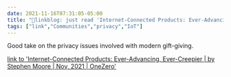 ```yaml
---
date: 2021-11-16T07:31:05-05:00
title: "🔗linkblog: just read 'Internet-Connected Products: Ever-Advancing, Ever-Creepier | by Stephen Moore | Nov, 2021 | OneZero'"
tags: ["link","Communities","privacy","IoT"]
---
```

Good take on the privacy issues involved with modern gift-giving.
 
[link to 'Internet-Connected Products: Ever-Advancing, Ever-Creepier | by Stephen Moore | Nov, 2021 | OneZero'](https://onezero.medium.com/internet-connected-products-ever-advancing-ever-creepier-145ecca0c51a)
